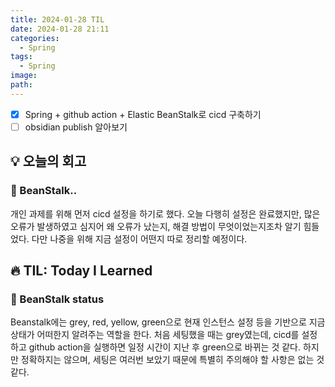 ```yaml
---
title: 2024-01-28 TIL
date: 2024-01-28 21:11
categories:
  - Spring
tags:
  - Spring
image: 
path:
---
```


- [x] Spring + github action + Elastic BeanStalk로 cicd 구축하기
- [ ] obsidian publish 알아보기

## 💡 오늘의 회고
### 👀 BeanStalk..
개인 과제를 위해 먼저 cicd 설정을 하기로 했다. 오늘 다행히 설정은 완료했지만, 많은 오류가 발생하였고 심지어 왜 오류가 났는지, 해결 방법이 무엇이었는지조차 알기 힘들었다. 다만 나중을 위해 지금 설정이 어떤지 따로 정리할 예정이다.


## 🔥 TIL: Today I Learned
### 👀 BeanStalk status
Beanstalk에는 grey, red, yellow, green으로 현재 인스턴스 설정 등을 기반으로 지금 상태가 어떠한지 알려주는 역할을 한다.  처음 세팅했을 때는 grey였는데, cicd를 설정하고 github action을 실행하면 일정 시간이 지난 후 green으로 바뀌는 것 같다. 하지만 정확하지는 않으며, 세팅은 여러번 보았기 때문에 특별히 주의해야 할 사항은 없는 것 같다.